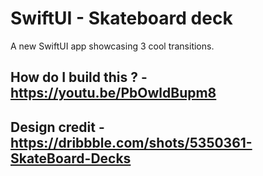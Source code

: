 # SwiftUI - Skateboard deck
A new SwiftUI app showcasing 3 cool transitions.

## How do I build this ? - https://youtu.be/PbOwldBupm8
## Design credit - https://dribbble.com/shots/5350361-SkateBoard-Decks
